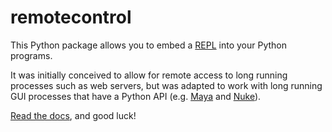 # remotecontrol

This Python package allows you to embed a [REPL][repl] into your Python programs.

It was initially conceived to allow for remote access to long running processes such as web servers, but was adapted to work with long running GUI processes that have a Python API (e.g. [Maya][maya] and [Nuke][nuke]).

[Read the docs][docs], and good luck!

[repl]: http://en.wikipedia.org/wiki/Read%E2%80%93eval%E2%80%93print_loop
[maya]: http://www.autodesk.com/products/autodesk-maya/overview
[nuke]: http://www.thefoundry.co.uk/products/nuke/
[docs]: http://sgmock.readthedocs.org/
